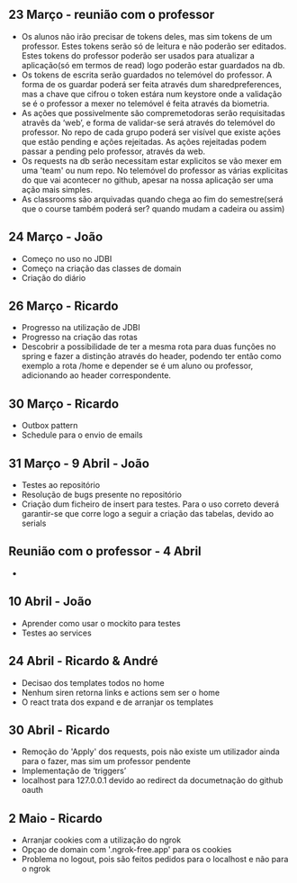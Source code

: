 ## 23 Março - reunião com o professor
- Os alunos não irão precisar de tokens deles, mas sim tokens de um professor. Estes tokens serão só de leitura e não poderão ser editados. Estes tokens do professor poderão ser usados para atualizar a aplicação(só em termos de read) logo poderão estar guardados na db.
- Os tokens de escrita serão guardados no telemóvel do professor. A forma de os guardar poderá ser feita através dum sharedpreferences, mas a chave que cifrou o token estára num keystore onde a validação se é o professor a mexer no telemóvel é feita através da biometria.
- As ações que possivelmente são compremetodoras serão requisitadas atravês da ‘web’, e forma de validar-se será através do telemóvel do professor. No repo de cada grupo poderá ser visível que existe ações que estão pending e ações rejeitadas. As ações rejeitadas podem passar a pending pelo professor, através da web.
- Os requests na db serão necessitam estar explicitos se vão mexer em uma 'team' ou num repo. No telemóvel do professor as várias explicitas do que vai acontecer no github, apesar na nossa aplicação ser uma ação mais simples.
- As classrooms são arquivadas quando chega ao fim do semestre(será que o course também poderá ser? quando mudam a cadeira ou assim)

## 24 Março - João
- Começo no uso no JDBI
- Começo na criação das classes de domain
- Criação do diário

## 26 Março - Ricardo
- Progresso na utilização de JDBI
- Progresso na criação das rotas
- Descobrir a possibilidade de ter a mesma rota para duas funções no spring e fazer a distinção através do header, podendo ter então como exemplo a rota /home e depender se é um aluno ou professor, adicionando ao header correspondente.

## 30 Março - Ricardo
- Outbox pattern
- Schedule para o envio de emails

## 31 Março - 9 Abril - João
- Testes ao repositório
- Resolução de bugs presente no repositório
- Criação dum ficheiro de insert para testes. Para o uso correto deverá garantir-se que corre logo a seguir a criação das tabelas, devido ao serials

## Reunião com o professor - 4 Abril
- 

## 10 Abril - João
- Aprender como usar o mockito para testes
- Testes ao services

## 24 Abril - Ricardo & André
- Decisao dos templates todos no home
- Nenhum siren retorna links e actions sem ser o home
- O react trata dos expand e de arranjar os templates

## 30 Abril - Ricardo
- Remoção do 'Apply' dos requests, pois não existe um utilizador ainda para o fazer, mas sim um professor pendente
- Implementação de ‘triggers’
- localhost para 127.0.0.1 devido ao redirect da documetnação do github oauth

## 2 Maio - Ricardo
- Arranjar cookies com a utilização do ngrok
- Opçao de domain com '.ngrok-free.app' para os cookies
- Problema no logout, pois são feitos pedidos para o localhost e não para o ngrok